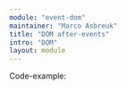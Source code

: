 ```yaml
---
module: "event-dom"
maintainer: "Marco Asbreuk"
title: "DOM after-events"
intro: "DOM"
layout: module
---
```


Code-example:
